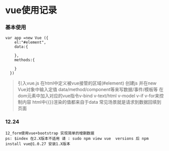 # vue使用记录


### 基本使用
    var app =new Vue ({
        el:"#element",
        data:{
        
        },
        methods:{
    
        }
      })

>引入vue.js 在html中定义被vue接管的区域(#element)
>创建js 并在new Vue对象中输入定值 data/method/component等来写数据/事件/模板等
>在dom元素中加入对应的vue指令v-bind v-text/html v-model v-if v-for来控制内容
>html中{{}}渲染的值都来自于data  常见场景就是请求到数据回填到页面 



### 12.24 
    12_form使用vue+bootstrap 实现简单的增删数据
    ps: $index 在2.X版本不适用 请 : sudo npm view vue  versions 后 npm install vue@1.0.27 安装1.X版本
    